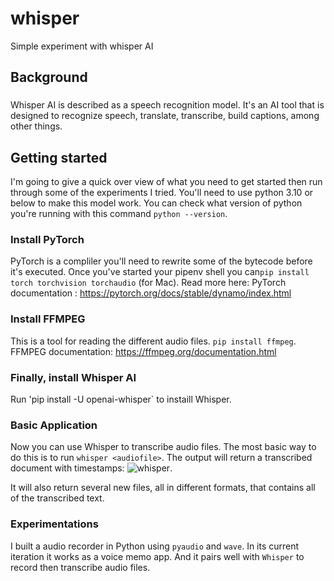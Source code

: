 # whisper
Simple experiment with whisper AI 

## Background
### 
Whisper AI is described as a speech recognition model. It's an AI tool that is designed to recognize speech, translate, transcribe, build captions, among other things. 

## Getting started
I'm going to give a quick over view of what you need to get started then run through some of the experiments I tried. 
You'll need to use python 3.10 or below to make this model work. You can check what version of python you're running with this command `python --version`. 

### Install PyTorch
PyTorch is a compliler you'll need to rewrite some of the bytecode before it's executed. Once you've started your pipenv shell you can`pip install torch torchvision torchaudio` (for Mac). Read more here: PyTorch documentation : https://pytorch.org/docs/stable/dynamo/index.html

### Install FFMPEG
This is a tool for reading the different audio files. `pip install ffmpeg`.
FFMPEG documentation: https://ffmpeg.org/documentation.html

### Finally, install Whisper AI
Run 'pip install -U openai-whisper` to instaill Whisper. 

### Basic Application
Now you can use Whisper to transcribe audio files. The most basic way to do this is to run `whisper <audiofile>`. The output will return a transcribed document with timestamps: ![whisper](https://files.slack.com/files-pri/T0351JZQ0-F055Y5EBPGR/image.png). 

It will also return several new files, all in different formats, that contains all of the transcribed text. 

### Experimentations
I built a audio recorder in Python using `pyaudio` and `wave`. In its current iteration it works as a voice memo app. And it pairs well with `Whisper` to record then transcribe audio files. 



